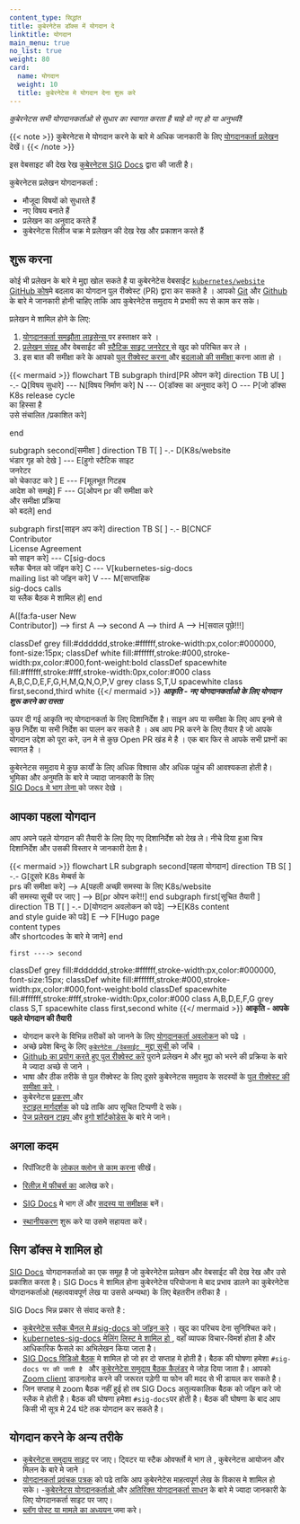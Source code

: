 ```yaml
---
content_type: सिद्धांत
title: कुबेरनेटेस डॉक्स में योगदान दे
linktitle: योगदान
main_menu: true
no_list: true
weight: 80
card:
  name: योगदान
  weight: 10
  title: कुबेरनेटेस मे योगदान देना शुरू करे
---
```


<!-- अवलोकन  -->

*कुबेरनेटस सभी योगदानकर्ताओ से सुधार का स्वागत करता है चाहे वो नए हो या अनुभवी!*

{{< note  >}}
कुबेरनेटस मे योगदान करने के बारे मे अधिक जानकारी के लिए 
[योगदानकर्ता प्रलेखन](https://www.kubernetes.dev/docs/) देखें।
{{< /note  >}}

इस वेबसाइट की देख रेख [कुबेरनेटस SIG Docs](/docs/contribute/#get-involved-with-sig-docs) द्वारा की जाती है।

कुबेरनेटस प्रलेखन योगदानकर्ता :

- मौजूदा विषयों को सुधारते हैं 
- नए विषय बनाते हैं  
- प्रलेखन का अनुवाद करते हैं 
- कुबेरनेटस रिलीज चक्र मे प्रलेखन की देख रेख और प्रकाशन करते हैं



<!-- body -->

## शुरू करना 

कोई भी प्रलेखन के बारे मे मुद्दा खोल सकते है या कुबेरनेटेस वेबसाईट 
[`kubernetes/website` GitHub कोष](https://github.com/kubernetes/website)मे बदलाव  का योगदान पुल रीक्वेस्ट (PR) द्वारा कर सकते है । 
आपको 
[Git](https://git-scm.com/) और 
[Github](https://lab.github.com/) 
के बारे मे जानकारी होनी चाहिए ताकि आप कुबेरनेटेस समुदाय मे प्रभावी रूप से काम कर सके। 

प्रलेखन मे शामिल होने के लिए:

1. [योगदानकर्ता समझौता लाइसेन्स ](https://github.com/kubernetes/community/blob/master/CLA.md)पर हस्ताक्षर करे । 
2. [प्रलेखन संग्रह ](https://github.com/kubernetes/website) 
   और वेबसाईट की [स्टैटिक साइट जनरेटर ](https://gohugo.io) से खुद को परिचित कर ले । 
3. इस बात की समीक्षा करे के आपको 
   [पुल रीक्वेस्ट करना ](/docs/contribute/new-content/open-a-pr/) और 
   [बदलाओ की समीक्षा ](/docs/contribute/review/reviewing-prs/) करना आता हो । 

<!-- See https://github.com/kubernetes/website/issues/28808 for live-editor URL to this figure -->
<!-- You can also cut/paste the mermaid code into the live editor at https://mermaid-js.github.io/mermaid-live-editor to play around with it -->

{{< mermaid >}}
flowchart TB
subgraph third[PR ओपन करे]
direction TB
U[ ] -.-
Q[विषय सुधारे] --- N[विषय निर्माण करे]
N --- O[डॉक्स का अनुवाद करे]
O --- P[जो डॉक्स K8s release cycle <br> का हिस्सा है <br> उसे संचालित /प्रकाशित करे]

end

subgraph second[समीक्षा ]
direction TB
   T[ ] -.-
   D[K8s/website<br>भंडार गृह  को देखे ] --- E[हुगो स्टैटिक साइट<br>जनरेटर <br>को चेकाउट करे ]
   E --- F[मूलभूत गिटहब <br>आदेश को समझे]
   F --- G[ओपन pr की समीक्षा करे <br>और समीक्षा प्रक्रिया  <br>को बदले]
end

subgraph first[साइन अप करे]
    direction TB
    S[ ] -.-
    B[CNCF<br>Contributor<br>License Agreement <br> को साइन करे] --- C[sig-docs<br>स्लैक चैनल को जॉइन करे] 
    C --- V[kubernetes-sig-docs<br>mailing list को जॉइन करे]
    V --- M[साप्ताहिक <br>sig-docs calls<br>या स्लैक बैठक मे शामिल हो]
end

A([fa:fa-user New<br>Contributor]) --> first
A --> second
A --> third
A --> H[सवाल पूछे!!!]


classDef grey fill:#dddddd,stroke:#ffffff,stroke-width:px,color:#000000, font-size:15px;
classDef white fill:#ffffff,stroke:#000,stroke-width:px,color:#000,font-weight:bold
classDef spacewhite fill:#ffffff,stroke:#fff,stroke-width:0px,color:#000
class A,B,C,D,E,F,G,H,M,Q,N,O,P,V grey
class S,T,U spacewhite
class first,second,third white
{{</ mermaid >}}
***आकृति  - नए योगदानकर्ताओ के लिए योगदान शुरू करने का रास्ता***

ऊपर दी गई आकृति नए योगदानकर्ता के लिए दिशानिर्देश है।  साइन अप या समीक्षा के लिए आप इनमे से कुछ निर्देश या सभी निर्देश का पालन कर सकते है । अब आप PR करने के लिए तैयार है जो आपके योगदान उद्देश को पूरा करे, उन मे से कुछ Open PR खंड मे है । एक बार फिर से आपके सभी प्रश्नों का स्वागत है । 

कुबेरनेटस समुदाय मे कुछ कार्यों के लिए अधिक विश्वास और अधिक पहुंच की आवश्यकता होती है। भूमिका और अनुमति के बारे मे ज्यादा जानकारी के लिए  
 [SIG Docs मे भाग लेना ](/docs/contribute/participate/) को जरूर देखे । 

## आपका पहला योगदान 

आप अपने पहले योगदान की तैयारी के लिए दिए गए दिशानिर्देश को देख ले। नीचे दिया हुआ चित्र दिशानिर्देश और उसकी विस्तार मे जानकारी देता है। 

<!-- See https://github.com/kubernetes/website/issues/28808 for live-editor URL to this figure -->
<!-- You can also cut/paste the mermaid code into the live editor at https://mermaid-js.github.io/mermaid-live-editor to play around with it -->

{{< mermaid >}}
flowchart LR
    subgraph second[पहला योगदान]
    direction TB
    S[ ] -.-
    G[दूसरे K8s मेम्बर्स के <br> prs की समीक्षा करे] -->
    A[पहली अच्छी समस्या के लिए K8s/website<br>की समस्या सूची पर जाए ] --> B[pr ओपन करे!!]
    end
    subgraph first[सूचित तैयारी ]
    direction TB
       T[ ] -.-
       D[योगदान अवलोकन को पढे] -->E[K8s content<br>and style guide को पढे]
       E --> F[Hugo page<br>content types<br>और shortcodes के बारे मे जाने]
    end
    

    first ----> second
     

classDef grey fill:#dddddd,stroke:#ffffff,stroke-width:px,color:#000000, font-size:15px;
classDef white fill:#ffffff,stroke:#000,stroke-width:px,color:#000,font-weight:bold
classDef spacewhite fill:#ffffff,stroke:#fff,stroke-width:0px,color:#000
class A,B,D,E,F,G grey
class S,T spacewhite
class first,second white
{{</ mermaid >}}
**आकृति - आपके पहले योगदान की तैयारी**

- योगदान करने के विभिन्न तरीकों को जानने के लिए  [योगदानकर्ता अवलोकन](/docs/contribute/new-content/overview/) को पढे । 
- अच्छे प्रवेश बिन्दु के लिए  [`कुबेरनेटेस /वेबसाईट ` मुद्दा सूची ](https://github.com/kubernetes/website/issues/)
  को जाँचे । 
- [Github का प्रयोग करते हुए पुल रीक्वेस्ट करॆ](/docs/contribute/new-content/open-a-pr/#changes-using-github) पुराने प्रलेखन मे और मुद्दा को भरने की प्रक्रिया के बारे मे ज्यादा अच्छे से जाने । 
- भाषा और ठीक तरीके से पुल रीक्वेस्ट के लिए दूसरे कुबेरनेटस समुदाय के सदस्यों के [पुल रीक्वेस्ट की समीक्षा करे ](/docs/contribute/review/reviewing-prs/) । 
- कुबेरनेटस [प्रकरण ](/docs/contribute/style/content-guide/) और  
  [स्टाइल मार्गदर्शक](/docs/contribute/style/style-guide/) को पढे ताकि आप सूचित टिप्पणी दे सके। 
- [पेज प्रलेखन टाइप ](/docs/contribute/style/page-content-types/)
  और  [हुगो शॉर्टकोडेस ](/docs/contribute/style/hugo-shortcodes/) के बारे मे जाने। 

## अगला कदम 

- रिपॉजिटरी के [लोकल क्लोन से काम करना](/docs/contribute/new-content/open-a-pr/#fork-the-repo)
  सीखें। 
- [रिलीज़ में फीचर्स का](/docs/contribute/new-content/new-features/) आलेख करे। 
- [SIG  Docs](/docs/contribute/participate/) मे भाग लें और
  [सदस्य या समीक्षक](/docs/contribute/participate/roles-and-responsibilities/) बनें। 
                       
- [स्थानीयकरण](/docs/contribute/localization/) शुरू करे या उसमे सहायता करें। 

## सिग डॉक्स मे शामिल हो 

[SIG Docs](/docs/contribute/participate/) योगदानकर्ताओ का एक समूह है जो कुबेरनेटेस प्रलेखन और वेबसाईट की देख रेख और उसे प्रकाशित करता है। SIG Docs मे शामिल होना कुबेरनेटेस परियोजना मे बाद प्रभाव डालने का कुबेरनेटेस योगदानकर्ताओ (महत्ववावपूर्ण लेख या उससे अन्यथा) के लिए बेहतरीन तरीका है । 

SIG Docs भिन्न प्रकार से संवाद करते है :

- [कुबेरनेटेस स्लैक चैनल मे #sig-docs को जॉइन करे](https://slack.k8s.io/) । खुद का परिचय देना सुनिश्चित करे। 
- [kubernetes-sig-docs मेलिंग लिस्ट मे शामिल हो ](https://groups.google.com/forum/#!forum/kubernetes-sig-docs),
  वहाँ व्यापक विचार-विमर्श होता है और आधिकारिक फैसले का अभिलेखन किया जाता है।
- [SIG Docs विडिओ बैठक](https://github.com/kubernetes/community/tree/master/sig-docs) मे शामिल हो जो हर दो सप्ताह मे होती है। 
 बैठक की घोषणा हमेशा `#sig-docs पर की जाती है ` और  [कुबेरनेटेस समुदाय बैठक कैलंडर](https://calendar.google.com/calendar/embed?src=cgnt364vd8s86hr2phapfjc6uk%40group.calendar.google.com&ctz=America/Los_Angeles) मे जोड़ दिया जाता है। आपको [Zoom client](https://zoom.us/download) डाउनलोड करने की जरूरत पड़ेगी या फोन की मदद से भी डायल कर सकते है। 
- जिन सप्ताह मे zoom बैठक नहीं हुई हो तब SIG Docs अतुल्यकालिक बैठक को जॉइन करे जो स्लैक मे होती है। बैठक की घोषणा हमेशा `#sig-docs`पर होती है। बैठक की घोषणा के बाद आप किसी भी सूत्र मे 24 घंटे तक योगदान कर सकते है।

## योगदान करने के अन्य तरीके 

- [कुबेरनेटस समुदाय साइट](/community/) पर जाए। ट्विटर या स्टैक ओवर्फ्लो मे भाग ले , कुबेरनेटस आयोजन और मिलन के बारे मे जाने । 
- [योगदानकर्ता प्रवंचक पत्रक](https://www.kubernetes.dev/docs/contributor-cheatsheet/) को पढे ताकि आप कुबेरनेटेस माहत्वपूर्ण लेख के विकास मे शामिल हो सके। 
-[कुबेरनेटस योगदानकर्ताओ ](https://www.kubernetes.dev/) और [अतिरिक्त योगदानकर्ता साधन](https://www.kubernetes.dev/resources/) के बारे मे ज्यादा जानकारी के लिए योगदानकर्ता साइट पर जाए। 
- [ब्लॉग पोस्ट या मामले का अध्ययन ](/docs/contribute/new-content/blogs-case-studies/) जमा करे। 
